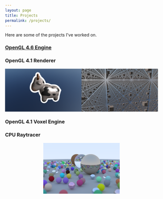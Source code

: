 ```yaml
---
layout: page
title: Projects
permalink: /projects/
---
```


Here are some of the projects I've worked on.

### [OpenGL 4.6 Engine](https://github.com/tonadr1022/opengl_modern)

### OpenGL 4.1 Renderer

<a style="display: flex;" href="https://github.com/tonadr1022/opengl_renderer">
    <img src="/assets/img/opengl_renderer_1.png" alt="Renderer Picture 1" style="width: 50%;">
    <img src="/assets/img/opengl_renderer_2.png" alt="Renderer Picture 2" style="width: 50%;">
</a>

### OpenGL 4.1 Voxel Engine

### CPU Raytracer

<a style="display: flex; justify-content: center;" href="https://github.com/tonadr1022/CPURayTrace">
    <img src="/assets/img/cpu_raytrace_1.png" alt="CPU Raytrace 1" style="width: 50%;">
</a>
